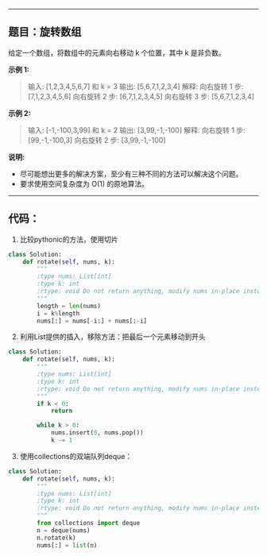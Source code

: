 
---
## 题目：旋转数组
给定一个数组，将数组中的元素向右移动 k 个位置，其中 k 是非负数。  

**示例 1:**
>输入: [1,2,3,4,5,6,7] 和 k = 3
>输出: [5,6,7,1,2,3,4]
>解释:
>向右旋转 1 步: [7,1,2,3,4,5,6]
>向右旋转 2 步: [6,7,1,2,3,4,5]
>向右旋转 3 步: [5,6,7,1,2,3,4]


**示例 2:**
>输入: [-1,-100,3,99] 和 k = 2
>输出: [3,99,-1,-100]
>解释: 
>向右旋转 1 步: [99,-1,-100,3]
>向右旋转 2 步: [3,99,-1,-100]

**说明:**
* 尽可能想出更多的解决方案，至少有三种不同的方法可以解决这个问题。
* 要求使用空间复杂度为 O(1) 的原地算法。

---
## 代码：

1. 比较pythonic的方法，使用切片
```python
class Solution:
    def rotate(self, nums, k):
        """
        :type nums: List[int]
        :type k: int
        :rtype: void Do not return anything, modify nums in-place instead.
        """
        length = len(nums)
        i = k%length
        nums[:] = nums[-i:] + nums[:-i]
```

2. 利用List提供的插入，移除方法：把最后一个元素移动到开头

```python
class Solution:
    def rotate(self, nums, k):
        """
        :type nums: List[int]
        :type k: int
        :rtype: void Do not return anything, modify nums in-place instead.
        """
        if k < 0:
            return

        while k > 0:
            nums.insert(0, nums.pop())
            k -= 1
```

3. 使用collections的双端队列deque：
```python
class Solution:
    def rotate(self, nums, k):
        """
        :type nums: List[int]
        :type k: int
        :rtype: void Do not return anything, modify nums in-place instead.
        """
        from collections import deque
        n = deque(nums)
        n.rotate(k)
        nums[:] = list(n)
```

